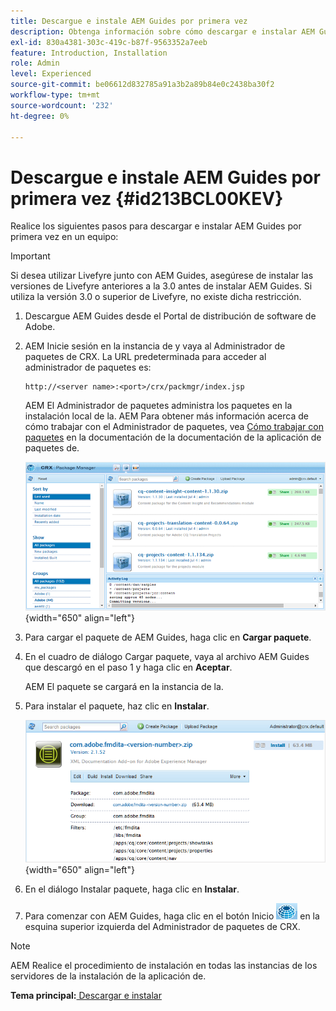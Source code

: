 ```yaml
---
title: Descargue e instale AEM Guides por primera vez
description: Obtenga información sobre cómo descargar e instalar AEM Guides por primera vez
exl-id: 830a4381-303c-419c-b87f-9563352a7eeb
feature: Introduction, Installation
role: Admin
level: Experienced
source-git-commit: be06612d832785a91a3b2a89b84e0c2438ba30f2
workflow-type: tm+mt
source-wordcount: '232'
ht-degree: 0%

---
```


# Descargue e instale AEM Guides por primera vez {#id213BCL00KEV}

Realice los siguientes pasos para descargar e instalar AEM Guides por primera vez en un equipo:

>[!IMPORTANT]
>
> Si desea utilizar Livefyre junto con AEM Guides, asegúrese de instalar las versiones de Livefyre anteriores a la 3.0 antes de instalar AEM Guides. Si utiliza la versión 3.0 o superior de Livefyre, no existe dicha restricción.

1. Descargue AEM Guides desde el Portal de distribución de software de Adobe.

1. AEM Inicie sesión en la instancia de y vaya al Administrador de paquetes de CRX. La URL predeterminada para acceder al administrador de paquetes es:

   ```http
   http://<server name>:<port>/crx/packmgr/index.jsp
   ```

   AEM El Administrador de paquetes administra los paquetes en la instalación local de la. AEM Para obtener más información acerca de cómo trabajar con el Administrador de paquetes, vea [Cómo trabajar con paquetes](https://helpx.adobe.com/experience-manager/6-5/sites/administering/using/package-manager.html) en la documentación de la documentación de la aplicación de paquetes de.

   ![](assets/package-manager.png){width="650" align="left"}

1. Para cargar el paquete de AEM Guides, haga clic en **Cargar paquete**.

1. En el cuadro de diálogo Cargar paquete, vaya al archivo AEM Guides que descargó en el paso 1 y haga clic en **Aceptar**.

   AEM El paquete se cargará en la instancia de la.

1. Para instalar el paquete, haz clic en **Instalar**.

   ![](assets/install-package.png){width="650" align="left"}

1. En el diálogo Instalar paquete, haga clic en **Instalar**.

1. Para comenzar con AEM Guides, haga clic en el botón Inicio ![](assets/home-button.png) en la esquina superior izquierda del Administrador de paquetes de CRX.


>[!NOTE]
>
> AEM Realice el procedimiento de instalación en todas las instancias de los servidores de la instalación de la aplicación de.

**Tema principal:**[ Descargar e instalar](download-install.md)
